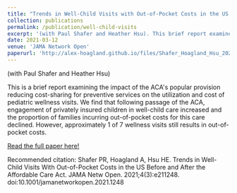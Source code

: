 ```yaml
---
title: "Trends in Well-Child Visits with Out-of-Pocket Costs in the US Before and After the Affordable Care Act"
collection: publications
permalink: /publication/well-child-visits
excerpt: '(with Paul Shafer and Heather Hsu). This brief report examines the impact of the ACA's provision reducing cost-sharing for preventive services on the utilization and cost of pediatric wellness visits. We find that following the implementation of the ACA, privately-insured children increased their utilization of well-child care, and the proportion of families incurring out-of-pocket costs for this care declined. However, approximately 1 in 7 well-child visits continues to result in an out-of-pocket cost.'
date: 2021-03-12
venue: 'JAMA Network Open'
paperurl: 'http://alex-hoagland.github.io/files/Shafer_Hoagland_Hsu_2021.pdf'
---
```


(with Paul Shafer and Heather Hsu) 

This is a brief report examining the impact of the ACA's popular provision reducing cost-sharing for preventive services on the utilization and cost of pediatric wellness visits. We find that following passage of the ACA, engagement of privately insured children in well-child care increased
and the proportion of families incurring out-of-pocket costs for this care declined. However, approximately 1 of 7 wellness visits still results in out-of-pocket costs.

[Read the full paper here!](http://alex-hoagland.github.io/files/Shafer_Hoagland_Hsu_2021.pdf)

Recommended citation: Shafer PR, Hoagland A, Hsu HE. Trends in Well-Child Visits With Out-of-Pocket Costs in the US Before and After the Affordable Care Act. JAMA Netw Open. 2021;4(3):e211248. doi:10.1001/jamanetworkopen.2021.1248

